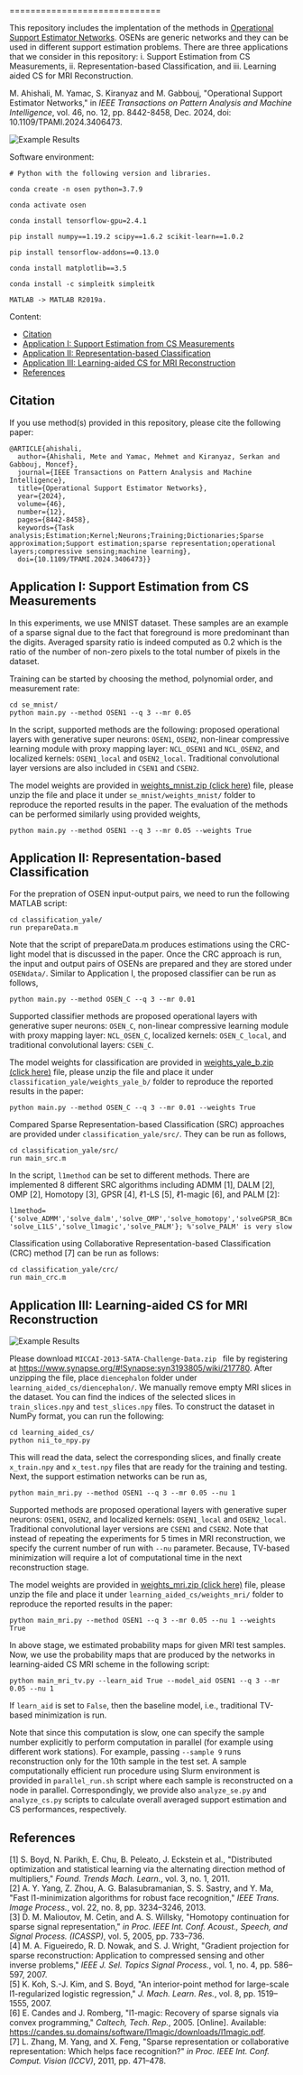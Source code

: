 =============================

This repository includes the implentation of the methods in [Operational Support Estimator Networks](https://ieeexplore.ieee.org/abstract/document/10542410). OSENs are generic networks and they can be used in different support estimation problems. There are three applications that we consider in this repository: i. Support Estimation from CS Measurements, ii. Representation-based Classification, and iii. Learning aided CS for MRI Reconstruction.

M. Ahishali, M. Yamac, S. Kiranyaz and M. Gabbouj, "Operational Support Estimator Networks," in _IEEE Transactions on Pattern Analysis and Machine Intelligence_, vol. 46, no. 12, pp. 8442-8458, Dec. 2024, doi: 10.1109/TPAMI.2024.3406473.

![Example Results](/images/osen_mnist.png)

Software environment:
```
# Python with the following version and libraries.

conda create -n osen python=3.7.9

conda activate osen

conda install tensorflow-gpu=2.4.1

pip install numpy==1.19.2 scipy==1.6.2 scikit-learn==1.0.2

pip install tensorflow-addons==0.13.0

conda install matplotlib==3.5

conda install -c simpleitk simpleitk
```
```
MATLAB -> MATLAB R2019a.
```

Content:
- [Citation](#citation)
- [Application I: Support Estimation from CS Measurements](#application-i-support-estimation-from-cs-measurements)
- [Application II: Representation-based Classification](#application-ii-representation-based-classification)
- [Application III: Learning-aided CS for MRI Reconstruction](#application-iii-learning-aided-cs-for-mri-reconstruction)
- [References](#references)

## Citation

If you use method(s) provided in this repository, please cite the following paper:

```
@ARTICLE{ahishali,
  author={Ahishali, Mete and Yamac, Mehmet and Kiranyaz, Serkan and Gabbouj, Moncef},
  journal={IEEE Transactions on Pattern Analysis and Machine Intelligence}, 
  title={Operational Support Estimator Networks}, 
  year={2024},
  volume={46},
  number={12},
  pages={8442-8458},
  keywords={Task analysis;Estimation;Kernel;Neurons;Training;Dictionaries;Sparse approximation;Support estimation;sparse representation;operational layers;compressive sensing;machine learning},
  doi={10.1109/TPAMI.2024.3406473}}

```

## Application I: Support Estimation from CS Measurements

In this experiments, we use MNIST dataset. These samples are an example of a sparse signal due to the fact that foreground is more predominant than the digits. Averaged sparsity ratio is indeed computed as 0.2 which is the ratio of the number of non-zero pixels to the total number of pixels in the dataset.

Training can be started by choosing the method, polynomial order, and measurement rate:

```
cd se_mnist/
python main.py --method OSEN1 --q 3 --mr 0.05
```

In the script, supported methods are the following: proposed operational layers with generative super neurons: ```OSEN1```, ```OSEN2```, non-linear compressive learning module with proxy mapping layer: ```NCL_OSEN1``` and ```NCL_OSEN2```, and localized kernels: ```OSEN1_local``` and ```OSEN2_local```. Traditional convolutional layer versions are also included in ```CSEN1``` and ```CSEN2```.

The model weights are provided in [weights_mnist.zip (click here)](https://drive.google.com/file/d/1xfaU8iPxWTP7vwzlj9lIGYRX4XM3c4i2/view?usp=sharing) file, please unzip the file and place it under ```se_mnist/weights_mnist/``` folder to reproduce the reported results in the paper. The evaluation of the methods can be performed similarly using provided weights,

```
python main.py --method OSEN1 --q 3 --mr 0.05 --weights True
```

## Application II: Representation-based Classification

For the prepration of OSEN input-output pairs, we need to run the following MATLAB script:

```
cd classification_yale/
run prepareData.m
```

Note that the script of prepareData.m produces estimations using the CRC-light model that is discussed in the paper. Once the CRC approach is run, the input and output pairs of OSENs are prepared and they are stored under ```OSENdata/```. Similar to Application I, the proposed classifier can be run as follows,

```
python main.py --method OSEN_C --q 3 --mr 0.01
```

Supported classifier methods are proposed operational layers with generative super neurons: ```OSEN_C```, non-linear compressive learning module with proxy mapping layer: ```NCL_OSEN_C```, localized kernels: ```OSEN_C_local```, and traditional convolutional layers: ```CSEN_C```.

The model weights for classification are provided in [weights_yale_b.zip (click here)](https://drive.google.com/file/d/1jc6nKwjUCMpdryzHPzG16VGVP5Z0Uy14/view?usp=sharing) file, please unzip the file and place it under ```classification_yale/weights_yale_b/``` folder to reproduce the reported results in the paper:

```
python main.py --method OSEN_C --q 3 --mr 0.01 --weights True
```

Compared Sparse Representation-based Classification (SRC) approaches are provided under ```classification_yale/src/```. They can be run as follows,

```
cd classification_yale/src/
run main_src.m
```
In the script, ```l1method``` can be set to different methods. There are implemented 8 different SRC algorithms including ADMM [1], DALM [2], OMP [2], Homotopy [3], GPSR [4], ℓ1-LS [5], ℓ1-magic [6], and PALM [2]:

```
l1method={'solve_ADMM','solve_dalm','solve_OMP','solve_homotopy','solveGPSR_BCm', 'solve_L1LS','solve_l1magic','solve_PALM'}; %'solve_PALM' is very slow
```

Classification using Collaborative Representation-based Classification (CRC) method [7] can be run as follows:
```
cd classification_yale/crc/
run main_crc.m
```

## Application III: Learning-aided CS for MRI Reconstruction

![Example Results](/images/mri_samples.png)

Please download  ```MICCAI-2013-SATA-Challenge-Data.zip ``` file by registering at https://www.synapse.org/#!Synapse:syn3193805/wiki/217780. After unzipping the file, place ```diencephalon``` folder under ```learning_aided_cs/diencephalon/```. We manually remove empty MRI slices in the dataset. You can find the indices of the selected slices in ```train_slices.npy``` and ```test_slices.npy``` files. To construct the dataset in NumPy format, you can run the following:

```
cd learning_aided_cs/
python nii_to_npy.py
```

This will read the data, select the corresponding slices, and finally create ```x_train.npy``` and ```x_test.npy``` files that are ready for the training and testing. Next, the support estimation networks can be run as,

```
python main_mri.py --method OSEN1 --q 3 --mr 0.05 --nu 1
```

Supported methods are proposed operational layers with generative super neurons: ```OSEN1```, ```OSEN2```, and localized kernels: ```OSEN1_local``` and ```OSEN2_local```. Traditional convolutional layer versions are ```CSEN1``` and ```CSEN2```. Note that instead of repeating the experiments for 5 times in MRI reconstruction, we specify the current number of run with ```--nu``` parameter. Because, TV-based minimization will require a lot of computational time in the next reconstruction stage.

The model weights are provided in [weights_mri.zip (click here)](https://drive.google.com/file/d/1EvBsWikpHHPHQuHg8ggB9VIoNmlSDedP/view?usp=sharing) file, please unzip the file and place it under ```learning_aided_cs/weights_mri/``` folder to reproduce the reported results in the paper:

```
python main_mri.py --method OSEN1 --q 3 --mr 0.05 --nu 1 --weights True
```

In above stage, we estimated probability maps for given MRI test samples. Now, we use the probability maps that are produced by the networks in learning-aided CS MRI scheme in the following script:

```
python main_mri_tv.py --learn_aid True --model_aid OSEN1 --q 3 --mr 0.05 --nu 1
```

If ```learn_aid``` is set to ```False```, then the baseline model, i.e., traditional TV-based minimization is run.

Note that since this computation is slow, one can specify the sample number explicitly to perform computation in parallel (for example using different work stations). For example, passing ```--sample 9``` runs reconstruction only for the 10th sample in the test set. A sample computationally efficient run procedure using Slurm environment is provided in ```parallel_run.sh``` script where each sample is reconstructed on a node in parallel. Correspondingly, we provide also ```analyze_se.py``` and ```analyze_cs.py``` scripts to calculate overall averaged support estimation and CS performances, respectively.


## References
[1] S. Boyd, N. Parikh, E. Chu, B. Peleato, J. Eckstein et al., "Distributed optimization and statistical learning via the alternating direction method of multipliers," *Found. Trends Mach. Learn.*, vol. 3, no. 1, 2011. \
[2] A. Y. Yang, Z. Zhou, A. G. Balasubramanian, S. S. Sastry, and Y. Ma, "Fast l1-minimization algorithms for robust face recognition," *IEEE Trans. Image Process.*, vol. 22, no. 8, pp. 3234–3246, 2013. \
[3] D. M. Malioutov, M. Cetin, and A. S. Willsky, "Homotopy continuation for sparse signal representation," *in Proc. IEEE Int. Conf. Acoust., Speech, and Signal Process. (ICASSP)*, vol. 5, 2005, pp. 733–736. \
[4] M. A. Figueiredo, R. D. Nowak, and S. J. Wright, "Gradient projection for sparse reconstruction: Application to compressed sensing and other inverse problems," *IEEE J. Sel. Topics Signal Process.*, vol. 1, no. 4, pp. 586–597, 2007. \
[5] K. Koh, S.-J. Kim, and S. Boyd, "An interior-point method for large-scale l1-regularized logistic regression," *J. Mach. Learn. Res.*, vol. 8, pp. 1519–1555, 2007. \
[6] E. Candes and J. Romberg, "l1-magic: Recovery of sparse signals via convex programming," *Caltech, Tech. Rep.*, 2005. [Online]. Available: https://candes.su.domains/software/l1magic/downloads/l1magic.pdf. \
[7] L. Zhang, M. Yang, and X. Feng, "Sparse representation or collaborative representation: Which helps face recognition?" *in Proc. IEEE Int. Conf. Comput. Vision (ICCV)*, 2011, pp. 471–478.
